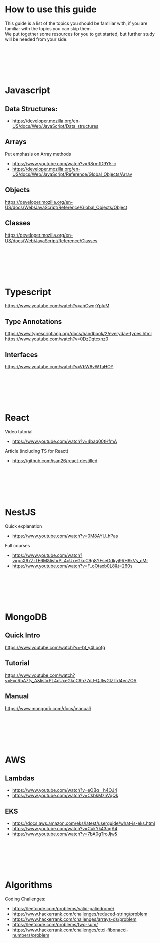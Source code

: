 # How to use this guide
This guide is a list of the topics you should be familiar with, if you are familiar with the topics you can skip them.
<br>
We put together some resources for you to get started, but further study will be needed from your side.

<br>
<br>
<br>
<br>
<br>


# Javascript
## Data Structures:
- https://developer.mozilla.org/en-US/docs/Web/JavaScript/Data_structures


## Arrays 
Put emphasis on Array methods
- https://www.youtube.com/watch?v=R8rmfD9Y5-c
- https://developer.mozilla.org/en-US/docs/Web/JavaScript/Reference/Global_Objects/Array

## Objects
https://developer.mozilla.org/en-US/docs/Web/JavaScript/Reference/Global_Objects/Object

## Classes
https://developer.mozilla.org/en-US/docs/Web/JavaScript/Reference/Classes


<br>
<br>
<br>
<br>
<br>

# Typescript
https://www.youtube.com/watch?v=ahCwqrYpIuM
## Type Annotations
https://www.typescriptlang.org/docs/handbook/2/everyday-types.html
https://www.youtube.com/watch?v=0DzDqtcxnz0

## Interfaces
https://www.youtube.com/watch?v=VbW6vWTaHOY


<br>
<br>
<br>
<br>
<br>

# React
Video tutorial
- https://www.youtube.com/watch?v=4baq00tHfmA

Article (including TS for React)
- https://github.com/isan26/react-destilled

<br>
<br>
<br>
<br>
<br>

# NestJS
Quick explanation
- https://www.youtube.com/watch?v=0M8AYU_hPas


Full courses
- https://www.youtube.com/watch?v=pcX97ZrTE6M&list=PL4cUxeGkcC9g8YFseGdkyj9RH9kVs_cMr
- https://www.youtube.com/watch?v=F_oOtaxb0L8&t=260s

<br>
<br>
<br>
<br>
<br>

# MongoDB
## Quick Intro
https://www.youtube.com/watch?v=-bt_y4Loofg

## Tutorial 
https://www.youtube.com/watch?v=ExcRbA7fy_A&list=PL4cUxeGkcC9h77dJ-QJlwGlZlTd4ecZOA

## Manual
https://www.mongodb.com/docs/manual/

<br>
<br>
<br>
<br>
<br>

# AWS

## Lambdas
- https://www.youtube.com/watch?v=eOBq__h4OJ4
- https://www.youtube.com/watch?v=CkbkMznVqQk

## EKS
- https://docs.aws.amazon.com/eks/latest/userguide/what-is-eks.html
- https://www.youtube.com/watch?v=CukYk43agA4
- https://www.youtube.com/watch?v=7bA0gTroJjw&

<br>
<br>
<br>
<br>
<br>

# Algorithms
Coding Challenges:
- https://leetcode.com/problems/valid-palindrome/
- https://www.hackerrank.com/challenges/reduced-string/problem
- https://www.hackerrank.com/challenges/arrays-ds/problem
- https://leetcode.com/problems/two-sum/
- https://www.hackerrank.com/challenges/ctci-fibonacci-numbers/problem
